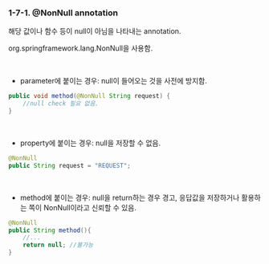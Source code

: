### 1-7-1. @NonNull annotation

해당 값이나 함수 등이 null이 아님을 나타내는 annotation.

org.springframework.lang.NonNull을 사용함.

<br>

- parameter에 붙이는 경우: null이 들어오는 것을 사전에 방지함.

```java
public void method(@NonNull String request) {
    //null check 필요 없음.
}
```

<br>

- property에 붙이는 경우: null을 저장할 수 없음.

```java
@NonNull
public String request = "REQUEST";
```

<br>

- method에 붙이는 경우: null을 return하는 경우 경고, 응답값을 저장하거나 활용하는 쪽이 NonNull이라고 신뢰할 수 있음.

```java
@NonNull
public String method(){
    //...
    return null; //불가능
}
```